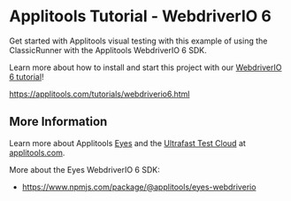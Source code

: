 # Applitools Tutorial - WebdriverIO 6

Get started with Applitools visual testing with this example of using the ClassicRunner with the Applitools WebdriverIO 6 SDK.

Learn more about how to install and start this project with our [WebdriverIO 6 tutorial](https://applitools.com/tutorials/webdriverio6.html)!

<https://applitools.com/tutorials/webdriverio6.html>

## More Information

Learn more about Applitools [Eyes](https://info.applitools.com/ucY77) and the [Ultrafast Test Cloud](https://info.applitools.com/ucY78) at [applitools.com](https://info.applitools.com/ucY76).

More about the Eyes WebdriverIO 6 SDK:
* https://www.npmjs.com/package/@applitools/eyes-webdriverio
